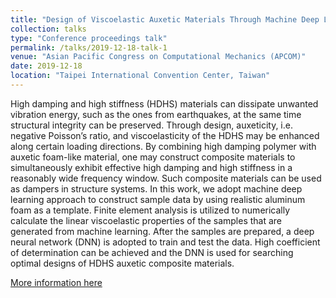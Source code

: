 ```yaml
---
title: "Design of Viscoelastic Auxetic Materials Through Machine Deep Learning"
collection: talks
type: "Conference proceedings talk"
permalink: /talks/2019-12-18-talk-1
venue: "Asian Pacific Congress on Computational Mechanics (APCOM)"
date: 2019-12-18
location: "Taipei International Convention Center, Taiwan"
---
```


High damping and high stiffness (HDHS) materials can dissipate unwanted vibration energy, such as the ones from earthquakes, at the same time structural integrity can be preserved. Through design, auxeticity, i.e. negative Poisson’s ratio, and viscoelasticity of the HDHS may be enhanced along certain loading directions. By combining high damping polymer with auxetic foam-like material, one may construct composite materials to simultaneously exhibit effective high damping and high stiffness in a reasonably wide frequency window. Such composite materials can be used as dampers in structure systems. In this work, we adopt machine deep learning approach to construct sample data by using realistic aluminum foam as a template. Finite element analysis is utilized to numerically calculate the linear viscoelastic properties of the samples that are generated from machine learning. After the samples are prepared, a deep neural network (DNN) is adopted to train and test the data. High coefficient of determination can be achieved and the DNN is used for searching optimal designs of HDHS auxetic composite materials.

[More information here](http://www.apcom2019.org/)
